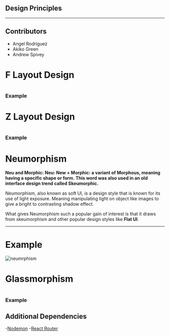 ## Design Principles
<hr/>

## Contributors
- Angel Rodriguez
- Akiko Green
- Andrew Spivey

<h1>F Layout Design<h1>

<h3>Example<h3>


<h1>Z Layout Design<h1>

<h3>Example<h3>

# Neumorphism
**Neu and Morphic: Neu: New + Morphic: a variant of Morphous, meaning having a specific shape or form. This word was also used in an old interface design trend called Skeumorphic.**

Neumorphism, also known as soft UI, is a design style that is known for its use of light exposure. Meaning manipulating light on object like images to give a bright to contrasting shadow effect. 

What gives Neumorphism such a popular gain of interest is that it draws from skeumorphism and other popular design styles like **Flat UI**.
<hr>

# Example

![neumrphism](https://assets.justinmind.com/wp-content/uploads/2020/04/what-is-neumorphism.png)

<h1>Glassmorphism<h1>

<h3>Example<h3>


## Additional Dependencies
-[Nodemon](https://nodemon.io/)
-[React Router](https://reactrouter.com/web/guides/quick-start)
